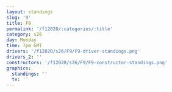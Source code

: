 ```yaml
---
layout: standings
slug: '9'
title: F9
permalink: '/f12020/:categories/:title'
category: s26
day: Monday
time: 7pm GMT
drivers: '/f12020/s26/F9/F9-driver-standings.png'
drivers_2: ''
constructors: '/f12020/s26/F9/F9-constructor-standings.png'
graphics:
  standings: ''
  tv: ''
---
```


